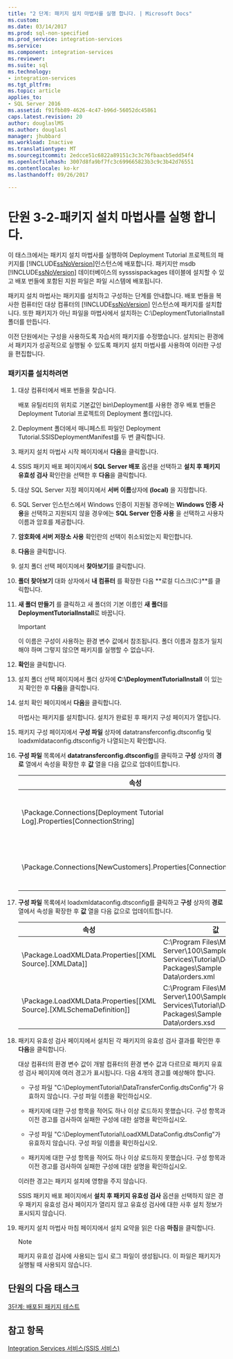 ```yaml
---
title: "2 단계: 패키지 설치 마법사를 실행 합니다. | Microsoft Docs"
ms.custom: 
ms.date: 03/14/2017
ms.prod: sql-non-specified
ms.prod_service: integration-services
ms.service: 
ms.component: integration-services
ms.reviewer: 
ms.suite: sql
ms.technology:
- integration-services
ms.tgt_pltfrm: 
ms.topic: article
applies_to:
- SQL Server 2016
ms.assetid: f91fbb89-4626-4c47-b96d-56052dc45861
caps.latest.revision: 20
author: douglaslMS
ms.author: douglasl
manager: jhubbard
ms.workload: Inactive
ms.translationtype: MT
ms.sourcegitcommit: 2edcce51c6822a89151c3c3c76fbaacb5edd54f4
ms.openlocfilehash: 3007d8fa9bf7fc3c699665823b3c9c3b42d76551
ms.contentlocale: ko-kr
ms.lasthandoff: 09/26/2017

---
```

# <a name="lesson-3-2---running-the-package-installation-wizard"></a>단원 3-2-패키지 설치 마법사를 실행 합니다.
이 태스크에서는 패키지 설치 마법사를 실행하여 Deployment Tutorial 프로젝트의 패키지를 [!INCLUDE[ssNoVersion](../includes/ssnoversion-md.md)]인스턴스에 배포합니다. 패키지만 msdb [!INCLUDE[ssNoVersion](../includes/ssnoversion-md.md)] 데이터베이스의 sysssispackages 테이블에 설치할 수 있고 배포 번들에 포함된 지원 파일은 파일 시스템에 배포됩니다.  
  
패키지 설치 마법사는 패키지를 설치하고 구성하는 단계를 안내합니다. 배포 번들을 복사한 컴퓨터인 대상 컴퓨터의 [!INCLUDE[ssNoVersion](../includes/ssnoversion-md.md)] 인스턴스에 패키지를 설치합니다. 또한 패키지가 아닌 파일을 마법사에서 설치하는 C:\DeploymentTutorialInstall 폴더를 만듭니다.  
  
이전 단원에서는 구성을 사용하도록 자습서의 패키지를 수정했습니다. 설치되는 환경에서 패키지가 성공적으로 실행될 수 있도록 패키지 설치 마법사를 사용하여 이러한 구성을 편집합니다.  
  
### <a name="to-install-the-packages"></a>패키지를 설치하려면  
  
1.  대상 컴퓨터에서 배포 번들을 찾습니다.  
  
    배포 유틸리티의 위치로 기본값인 bin\Deployment를 사용한 경우 배포 번들은 Deployment Tutorial 프로젝트의 Deployment 폴더입니다.  
  
2.  Deployment 폴더에서 매니페스트 파일인 Deployment Tutorial.SSISDeploymentManifest를 두 번 클릭합니다.  
  
3.  패키지 설치 마법사 시작 페이지에서 **다음**을 클릭합니다.  
  
4.  SSIS 패키지 배포 페이지에서 **SQL Server 배포** 옵션을 선택하고 **설치 후 패키지 유효성 검사** 확인란을 선택한 후 **다음**을 클릭합니다.  
  
5.  대상 SQL Server 지정 페이지에서 **서버 이름**상자에 **(local)** 을 지정합니다.  
  
6.  SQL Server 인스턴스에서 Windows 인증이 지원될 경우에는 **Windows 인증 사용**을 선택하고 지원되지 않을 경우에는 **SQL Server 인증 사용** 을 선택하고 사용자 이름과 암호를 제공합니다.  
  
7.  **암호화에 서버 저장소 사용** 확인란의 선택이 취소되었는지 확인합니다.  
  
8.  **다음**을 클릭합니다.  
  
9. 설치 폴더 선택 페이지에서 **찾아보기**를 클릭합니다.  
  
10. **폴더 찾아보기** 대화 상자에서 **내 컴퓨터** 를 확장한 다음 **로컬 디스크(C:)**를 클릭합니다.  
  
11. **새 폴더 만들기** 를 클릭하고 새 폴더의 기본 이름인 **새 폴더**를 **DeploymentTutorialInstall**로 바꿉니다.  
  
    > [!IMPORTANT]  
    > 이 이름은 구성이 사용하는 환경 변수 값에서 참조됩니다. 폴더 이름과 참조가 일치해야 하며 그렇지 않으면 패키지를 실행할 수 없습니다.  
  
12. **확인**을 클릭합니다.  
  
13. 설치 폴더 선택 페이지에서 폴더 상자에 **C:\DeploymentTutorialInstall** 이 있는지 확인한 후 **다음**을 클릭합니다.  
  
14. 설치 확인 페이지에서 **다음**을 클릭합니다.  
  
    마법사는 패키지를 설치합니다. 설치가 완료된 후 패키지 구성 페이지가 열립니다.  
  
15. 패키지 구성 페이지에서 **구성 파일** 상자에 datatransferconfig.dtsconfig 및 loadxmldataconfig.dtsconfig가 나열되는지 확인합니다.  
  
16. **구성 파일** 목록에서 **datatransferconfig.dtsconfig**를 클릭하고 **구성** 상자의 **경로** 열에서 속성을 확장한 후 **값** 열을 다음 값으로 업데이트합니다.  
  
    |속성|값|업데이트된 값|  
    |------------|---------|-----------------|  
    |\Package.Connections[Deployment Tutorial Log].Properties[ConnectionString]|C:\Program Files\Microsoft SQL Server\100\Samples\Integration Services\Tutorial\Deploying Packages\Completed Packages\Deployment Tutorial Log|C:\DeploymentTutorialInstall\Deployment Tutorial Log|  
    |\Package.Connections[NewCustomers].Properties[ConnectionString]|C:\Program Files\Microsoft SQL Server\100\Samples\Integration Services\Tutorial\Deploying Packages\Sample Data\NewCustomers.txt|C:\DeploymentTutorialInstall\NewCustomers.txt|  
  
17. **구성 파일** 목록에서 loadxmldataconfig.dtsconfig를 클릭하고 **구성** 상자의 **경로** 열에서 속성을 확장한 후 **값** 열을 다음 값으로 업데이트합니다.  
  
    |속성|값|업데이트된 값|  
    |------------|---------|-----------------|  
    |\Package.LoadXMLData.Properties[[XML Source].[XMLData]]|C:\Program Files\Microsoft SQL Server\100\Samples\Integration Services\Tutorial\Deploying Packages\Sample Data\orders.xml|C:\DeploymentTutorialInstall\orders.xml|  
    |\Package.LoadXMLData.Properties[[XML Source].[XMLSchemaDefinition]]|C:\Program Files\Microsoft SQL Server\100\Samples\Integration Services\Tutorial\Deploying Packages\Sample Data\orders.xsd|C:\DeploymentTutorialInstall\orders.xsd|  
  
18. 패키지 유효성 검사 페이지에서 설치된 각 패키지의 유효성 검사 결과를 확인한 후 **다음**을 클릭합니다.  
  
    대상 컴퓨터의 환경 변수 값이 개발 컴퓨터의 환경 변수 값과 다르므로 패키지 유효성 검사 페이지에 여러 경고가 표시됩니다. 다음 4개의 경고를 예상해야 합니다.  
  
    -   구성 파일 "C:\DeploymentTutorial\DataTransferConfig.dtsConfig"가 유효하지 않습니다. 구성 파일 이름을 확인하십시오.  
  
    -   패키지에 대한 구성 항목을 적어도 하나 이상 로드하지 못했습니다. 구성 항목과 이전 경고를 검사하여 실패한 구성에 대한 설명을 확인하십시오.  
  
    -   구성 파일 "C:\DeploymentTutorial\LoadXMLDataConfig.dtsConfig"가 유효하지 않습니다. 구성 파일 이름을 확인하십시오.  
  
    -   패키지에 대한 구성 항목을 적어도 하나 이상 로드하지 못했습니다. 구성 항목과 이전 경고를 검사하여 실패한 구성에 대한 설명을 확인하십시오.  
  
    이러한 경고는 패키지 설치에 영향을 주지 않습니다.  
  
    SSIS 패키지 배포 페이지에서 **설치 후 패키지 유효성 검사** 옵션을 선택하지 않은 경우 패키지 유효성 검사 페이지가 열리지 않고 유효성 검사에 대한 사후 설치 정보가 표시되지 않습니다.  
  
19. 패키지 설치 마법사 마침 페이지에서 설치 요약을 읽은 다음 **마침**을 클릭합니다.  
  
    > [!NOTE]  
    > 패키지 유효성 검사에 사용되는 임시 로그 파일이 생성됩니다. 이 파일은 패키지가 실행될 때 사용되지 않습니다.  
  
## <a name="next-task-in-lesson"></a>단원의 다음 태스크  
[3단계: 배포된 패키지 테스트](../integration-services/lesson-3-3-testing-the-deployed-packages.md)  
  
## <a name="see-also"></a>참고 항목  
[Integration Services 서비스&#40;SSIS 서비스&#41;](../integration-services/service/integration-services-service-ssis-service.md)  

